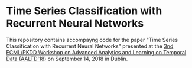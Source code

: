 # Time Series Classification with Recurrent Neural Networks

This repository contains accompayng code for the paper "Time Series Classification with Recurrent Neural Networks" presented at the [3nd ECML/PKDD Workshop on Advanced Analytics and Learning on Temporal Data (AALTD'18)](http://project.inria.fr/aaldt18/) on September 14, 2018 in Dublin.
